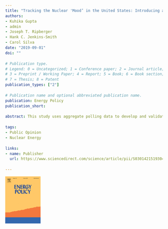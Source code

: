 ```yaml
---
title: "Tracking the Nuclear 'Mood’ in the United States: Introducing a Long Term Measure of Public Opinion About Nuclear Energy Using Aggregate Survey Data"
authors:
- Kuhika Gupta
- admin
- Joseph T. Ripberger
- Hank C. Jenkins-Smith
- Carol Silva
date: "2019-09-01"
doi: ""

# Publication type.
# Legend: 0 = Uncategorized; 1 = Conference paper; 2 = Journal article;
# 3 = Preprint / Working Paper; 4 = Report; 5 = Book; 6 = Book section;
# 7 = Thesis; 8 = Patent
publication_types: ["2"]

# Publication name and optional abbreviated publication name.
publication: Energy Policy
publication_short: 

abstract: This study uses aggregate polling data to develop and validate a new measure of public support for nuclear energy that allows for the identification of factors that influence the evolution of opinion over relatively long periods of time. In addition to focusing events, such as a significant accident, this new measure shows that energy security risk has consistently driven support for nuclear energy in the US. When oil, gas, and coal were relatively expensive and scarce, support for nuclear energy went up, and when they were relatively inexpensive and abundant, it fell. This finding adds important nuance to our understanding of public support for nuclear energy in the past, and the prospects for a new “nuclear renaissance” in the future.

tags:
- Public Opinion
- Nuclear Energy

links:
- name: Publisher
  url: https://www.sciencedirect.com/science/article/pii/S0301421519304665 
  
---
```


![](ep.jpg)
